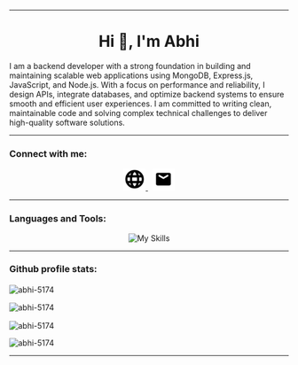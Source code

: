 
<!--
**Abhi-5174/Abhi-5174** is a ✨ _special_ ✨ repository because its `README.md` (this file) appears on your GitHub profile.

Here are some ideas to get you started:

- 🔭 I’m currently working on ...
- 🌱 I’m currently learning ...
- 👯 I’m looking to collaborate on ...
- 🤔 I’m looking for help with ...
- 💬 Ask me about ...
- 📫 How to reach me: ...
- 😄 Pronouns: ...
- ⚡ Fun fact: ...
-->
<hr>
<h1 align="center">  Hi 👋, I'm Abhi </h1>
<p>
  I am a backend developer with a strong foundation in building and maintaining scalable web applications using MongoDB, Express.js, JavaScript, and Node.js. With a focus on performance and reliability,  I design APIs, integrate databases, and optimize backend systems to ensure smooth and efficient user experiences. I am committed to writing clean, maintainable code and solving complex technical challenges to deliver high-quality software solutions.
</p>
<hr>

### **Connect with me:**
<p align="center">
  
  <a href="https://abhi-5174.github.io/.dev/" target="_blank">
  <img src="https://github.com/Abhi-5174/Abhi-5174/blob/main/images/website.svg" alt="website" height="40" width="40"/>
  </a> &nbsp;
  
  <a href="mailto:abhi8483999@gmail.com" target="_blank">
  <img src="https://github.com/Abhi-5174/Abhi-5174/blob/main/images/email.svg" alt="website" height="40" width="40"/>
  </a>
  
</p>

<hr>

### **Languages and Tools:**

<p align="center">
  <img src="https://skillicons.dev/icons?i=html,css,js,mongodb,nodejs,express,vscode" alt="My Skills"/>
</p>

<hr>

### **Github profile stats:**
<p>
  
  <img align="center" src="https://github-readme-stats.vercel.app/api/top-langs?username=abhi-5174&show_icons=true&locale=en&layout=compact" alt="abhi-5174" /> &nbsp; 
  
  <img align="center" src="https://github-readme-stats.vercel.app/api?username=abhi-5174&show_icons=true&locale=en" alt="abhi-5174" /> &nbsp; 
  
  <img align="center" src="https://github-readme-streak-stats.herokuapp.com/?user=abhi-5174&" alt="abhi-5174" /> &nbsp; 
  
  <img align="left" src="https://komarev.com/ghpvc/?username=abhi-5174&label=Profile%20views&color=0e75b6&style=flat" alt="abhi-5174" />  &nbsp; 
  
</p>

<hr>
